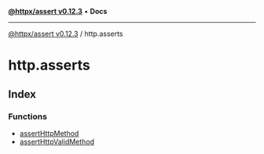 [**@httpx/assert v0.12.3**](../README.md) • **Docs**

***

[@httpx/assert v0.12.3](../README.md) / http.asserts

# http.asserts

## Index

### Functions

- [assertHttpMethod](functions/assertHttpMethod.md)
- [assertHttpValidMethod](functions/assertHttpValidMethod.md)

